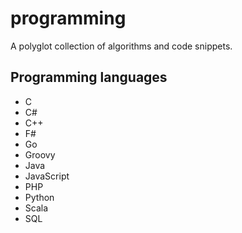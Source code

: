 # programming
A polyglot collection of algorithms and code snippets.

## Programming languages

* C
* C#
* C++
* F#
* Go
* Groovy
* Java
* JavaScript
* PHP
* Python
* Scala
* SQL
